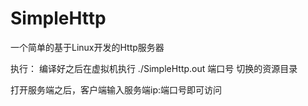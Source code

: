 # SimpleHttp

一个简单的基于Linux开发的Http服务器

执行：
编译好之后在虚拟机执行
./SimpleHttp.out 端口号 切换的资源目录

打开服务端之后，客户端输入服务端ip:端口号即可访问